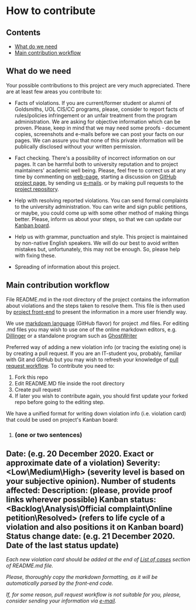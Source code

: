 # How to contribute

## Contents
- [What do we need](#what-do-we-need)
- [Main contribution workflow](#main-contribution-workflow) 


## What do we need

Your possible contributions to this project are very much appreciated. 
There are at least few areas you contribute to:

- Facts of violations. If you are current/former student or alumni of Goldsmiths, UOL CIS/CC programs, please, consider to report facts of rules/policies infringement or an unfair treatment from the program administration. We are asking for objective information which can be proven. Please, keep in mind that we may need some proofs - document copies, screenshots and e-mails before we can post your facts on our pages. We can assure you that none of this private information will be publically disclosed without your written permission.

- Fact checking. There's a possibility of incorrect information on our pages. It can be harmful both to university reputation and to project maintainers' academic well being. Please, feel free to correct us at any time by commenting on [web-page](https://uolviolationstracker.web.app), starting a discussion on [GitHub project page](https://github.com/tyashin/CIS-CC-UOL-violations/discussions), by sending us [e-mails](mailto:uolviolationstracker@protonmail.com). or by making pull requests to the [project repository](https://github.com/tyashin/CIS-CC-UOL-violations). 

- Help with resolving reported violations. You can send formal complaints to the university administration. You can write and sign public petitions, or maybe, you could come up with some other method of making things better. Please, inform us about your steps, so that we can update our [Kanban board](https://uolviolationstracker.web.app/#/board).

- Help us with grammar, punctuation and style. This project is maintained by non-native English speakers. We will do our best to avoid written mistakes but, unfortunately, this may not be enough. So, please help with fixing these.

- Spreading of information about this project.


## Main contribution workflow

File README.md in the root directory of the project contains the information about violations and the steps taken to resolve them. This file is then used by [project front-end](https://uolviolationstracker.web.app) to present the information in a more user friendly way. 

We use [markdown language](https://www.markdownguide.org/) (GitHub flavor) for project .md files. For editing .md files you may wish to use one of the online markdown editors, e.g. [Dillinger](https://dillinger.io/) or a standalone program such as [GhostWriter](https://wereturtle.github.io/ghostwriter/)

Preferred way of adding a new violation info (or tracing the existing one) is by creating a pull request. If you are an IT-student you, probably, familiar with Git and GitHub but you may wish to refresh your knowledge of [pull request workflow](https://github.com/susam/gitpr). 
To contribute you need to:
1. Fork this repo
2. Edit README.MD file inside the root directory
3. Create pull request
4. If later you wish to contribute again, you should first update your forked repo before going to the editing step.

We have a unified format for writing down violation info (i.e. violation card) that could be used on project's Kanban board:

1. ### <Short description> (one or two sentences)
**Date**: <Date in a DD MMMM YYYY format> (e.g. 20 December 2020. Exact or approximate date of a violation)
**Severity**: <Low\Medium\High> (severity level is based on your subjective opinion).
**Number of students affected**: <Exact number or rough estimate>
**Description**: <Detailed description> (please, provide proof links wherever possible)
**Kanban status**: <Backlog\Analysis\Official complaint\Online petition\Resolved> (refers to life cycle of a violation and also positions it on Kanban board)
**Status change date**: <Date in a DD MMMM YYYY format> (e.g. 21 December 2020. Date of the last status update) 
---

*Each new violation card should be added at the end of [List of cases](https://github.com/tyashin/CIS-CC-UOL-violations#list-of-cases) section of README.md file.*

*Please, thoroughly copy the markdown formatting, as it will be automatically parsed by the front-end code.*

*If, for some reason, pull request workflow is not suitable for you, please, consider sending your information via [e-mail](mailto:uolviolationstracker@protonmail.com).*


